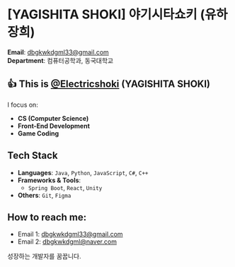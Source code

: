 # [YAGISHITA SHOKI] 야기시타쇼키 (유하장희)

**Email**: [dbgkwkdgml33@gmail.com](mailto:dbgkwkdgml33@gmail.com)  
**Department**: 컴퓨터공학과, 동국대학교



## 👍 This is [@Electricshoki](https://github.com/Electricshoki) (YAGISHITA SHOKI)

I focus on:
  - **CS (Computer Science)**
  - **Front-End Development**
  - **Game Coding**


## Tech Stack

- **Languages**: `Java`, `Python`, `JavaScript`, `C#`, `C++`
- **Frameworks & Tools**:
  - `Spring Boot`, `React`, `Unity`
- **Others**: `Git`, `Figma`


## How to reach me:

- Email 1: [dbgkwkdgml33@gmail.com](mailto:dbgkwkdgml33@gmail.com)  
- Email 2: [dbgkwkdgml@naver.com](mailto:dbgkwkdgml@naver.com)


성장하는 개발자를 꿈꿉니다.